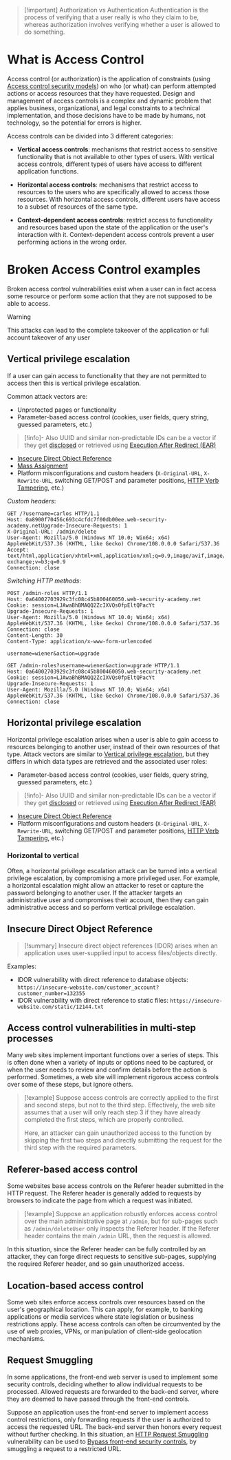 >[!important] Authorization vs Authentication
>Authentication is the process of verifying that a user really is who they claim to be, whereas authorization involves verifying whether a user is allowed to do something.

# What is Access Control

Access control (or authorization) is the application of constraints (using [Access control security models](Access%20control%20security%20models.md)) on who (or what) can perform attempted actions or access resources that they have requested. Design and management of access controls is a complex and dynamic problem that applies business, organizational, and legal constraints to a technical implementation, and those decisions have to be made by humans, not technology, so the potential for errors is higher.

Access controls can be divided into 3 different categories:

- **Vertical access controls**: mechanisms that restrict access to sensitive functionality that is not available to other types of users. With vertical access controls, different types of users have access to different application functions.

- **Horizontal access controls**: mechanisms that restrict access to resources to the users who are specifically allowed to access those resources. With horizontal access controls, different users have access to a subset of resources of the same type.

- **Context-dependent access controls**: restrict access to functionality and resources based upon the state of the application or the user's interaction with it. Context-dependent access controls prevent a user performing actions in the wrong order.

# Broken Access Control examples

Broken access control vulnerabilities exist when a user can in fact access some resource or perform some action that they are not supposed to be able to access.

>[!warning]
>This attacks can lead to the complete takeover of the application or full account takeover of any user

## Vertical privilege escalation

If a user can gain access to functionality that they are not permitted to access then this is vertical privilege escalation.

Common attack vectors are:
- Unprotected pages or functionality
- Parameter-based access control (cookies, user fields, query string, guessed parameters, etc.)
>[!info]-
>Also UUID and similar non-predictable IDs can be a vector if they get [disclosed](Information%20Disclosure.md) or retrieved using [Execution After Redirect (EAR)](Execution%20After%20Redirect%20(EAR).md)
- [Insecure Direct Object Reference](Access%20control%20vulnerabilities.md#Insecure%20Direct%20Object%20Reference)
- [Mass Assignment](Mass%20Assignment.md)
- Platform misconfigurations and custom headers (`X-Original-URL`, `X-Rewrite-URL`, switching GET/POST and parameter positions, [HTTP Verb Tampering](HTTP%20Verb%20Tampering.md), etc.)

*Custom headers*:
```HTTP
GET /?username=carlos HTTP/1.1
Host: 0a8900f70456c693c4cfdc7f00db00ee.web-security-academy.netUpgrade-Insecure-Requests: 1
X-Original-URL: /admin/delete
User-Agent: Mozilla/5.0 (Windows NT 10.0; Win64; x64) AppleWebKit/537.36 (KHTML, like Gecko) Chrome/108.0.0.0 Safari/537.36
Accept: text/html,application/xhtml+xml,application/xml;q=0.9,image/avif,image/webp,image/apng,*/*;q=0.8,application/signed-exchange;v=b3;q=0.9
Connection: close
```

*Switching HTTP methods*:
```http
POST /admin-roles HTTP/1.1
Host: 0a64002703929c3fc08c45b800460050.web-security-academy.net
Cookie: session=LJAwaBhBMAQQ2ZcIXVQs0fpEltQPacYt
Upgrade-Insecure-Requests: 1
User-Agent: Mozilla/5.0 (Windows NT 10.0; Win64; x64) AppleWebKit/537.36 (KHTML, like Gecko) Chrome/108.0.0.0 Safari/537.36
Connection: close
Content-Length: 30
Content-Type: application/x-www-form-urlencoded

username=wiener&action=upgrade
```
```http
GET /admin-roles?username=wiener&action=upgrade HTTP/1.1
Host: 0a64002703929c3fc08c45b800460050.web-security-academy.net
Cookie: session=LJAwaBhBMAQQ2ZcIXVQs0fpEltQPacYt
Upgrade-Insecure-Requests: 1
User-Agent: Mozilla/5.0 (Windows NT 10.0; Win64; x64) AppleWebKit/537.36 (KHTML, like Gecko) Chrome/108.0.0.0 Safari/537.36
Connection: close
```

## Horizontal privilege escalation

Horizontal privilege escalation arises when a user is able to gain access to resources belonging to another user, instead of their own resources of that type. 
Attack vectors are similar to [Vertical privilege escalation](Access%20control%20vulnerabilities.md#Vertical%20privilege%20escalation), but they differs in which data types are retrieved and the associated user roles:

- Parameter-based access control (cookies, user fields, query string, guessed parameters, etc.)
>[!info]-
>Also UUID and similar non-predictable IDs can be a vector if they get [disclosed](Information%20Disclosure.md) or retrieved using [Execution After Redirect (EAR)](Execution%20After%20Redirect%20(EAR).md)
- [Insecure Direct Object Reference](Access%20control%20vulnerabilities.md#Insecure%20Direct%20Object%20Reference)
- Platform misconfigurations and custom headers (`X-Original-URL`, `X-Rewrite-URL`, switching GET/POST and parameter positions, [HTTP Verb Tampering](HTTP%20Verb%20Tampering.md), etc.)

### Horizontal to vertical

Often, a horizontal privilege escalation attack can be turned into a vertical privilege escalation, by compromising a more privileged user. For example, a horizontal escalation might allow an attacker to reset or capture the password belonging to another user. If the attacker targets an administrative user and compromises their account, then they can gain administrative access and so perform vertical privilege escalation.

## Insecure Direct Object Reference

>[!summary]
>Insecure direct object references (IDOR) arises when an application uses user-supplied input to access files/objects directly.

Examples:
- IDOR vulnerability with direct reference to database objects: `https://insecure-website.com/customer_account?customer_number=132355`
- IDOR vulnerability with direct reference to static files: `https://insecure-website.com/static/12144.txt`

## Access control vulnerabilities in multi-step processes

Many web sites implement important functions over a series of steps. This is often done when a variety of inputs or options need to be captured, or when the user needs to review and confirm details before the action is performed. Sometimes, a web site will implement rigorous access controls over some of these steps, but ignore others.

>[!example]
>Suppose access controls are correctly applied to the first and second steps, but not to the third step. Effectively, the web site assumes that a user will only reach step 3 if they have already completed the first steps, which are properly controlled. 
>
>Here, an attacker can gain unauthorized access to the function by skipping the first two steps and directly submitting the request for the third step with the required parameters.

## Referer-based access control

Some websites base access controls on the Referer header submitted in the HTTP request. The Referer header is generally added to requests by browsers to indicate the page from which a request was initiated.

>[!example]
>Suppose an application robustly enforces access control over the main administrative page at `/admin`, but for sub-pages such as `/admin/deleteUser` only inspects the Referer header. If the Referer header contains the main `/admin` URL, then the request is allowed.

In this situation, since the Referer header can be fully controlled by an attacker, they can forge direct requests to sensitive sub-pages, supplying the required Referer header, and so gain unauthorized access.

## Location-based access control

Some web sites enforce access controls over resources based on the user's geographical location. This can apply, for example, to banking applications or media services where state legislation or business restrictions apply. These access controls can often be circumvented by the use of web proxies, VPNs, or manipulation of client-side geolocation mechanisms.

## Request Smuggling

In some applications, the front-end web server is used to implement some security controls, deciding whether to allow individual requests to be processed. Allowed requests are forwarded to the back-end server, where they are deemed to have passed through the front-end controls.

Suppose an application uses the front-end server to implement access control restrictions, only forwarding requests if the user is authorized to access the requested URL. The back-end server then honors every request without further checking. In this situation, an [HTTP Request Smuggling](HTTP%20Request%20Smuggling.md) vulnerability can be used to [Bypass front-end security controls](Exploiting%20HTTP%20Request%20Smuggling.md#Bypass%20front-end%20security%20controls), by smuggling a request to a restricted URL.